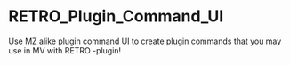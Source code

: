 # RETRO_Plugin_Command_UI
Use MZ alike plugin command UI to create plugin commands that you may use in MV with RETRO -plugin!
